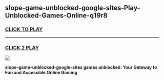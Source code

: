 
## slope-game-unblocked-google-sites-Play-Unblocked-Games-Online-q19r8
<h3>
<a href="https://premium76.site?title=slope-game-unblocked-google-sites&ref=25A">CLICK TO PLAY</a></h3>
<hr>

<h3>
<a href="https://premium76.site?title=slope-game-unblocked-google-sites&ref=25A">CLICK 2 PLAY</a>
  
</h3>

<a href="https://premium76.site?title=slope-game-unblocked-google-sites&ref=25A"><img src="https://clearcache.store/games.png"></a>


**slope-game-unblocked-google-sites games unblocked: Your Gateway to Fun and Accessible Online Gaming**
